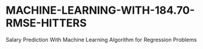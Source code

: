 # MACHINE-LEARNING-WITH-184.70-RMSE-HITTERS
Salary Prediction With Machine Learning Algorithm for Regression Problems
